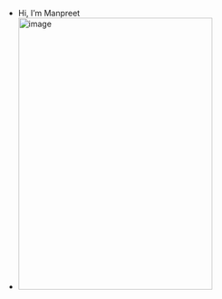 -  Hi, I’m Manpreet
- <img width="342" height="480" alt="image" src="https://github.com/user-attachments/assets/6bdad3f0-08df-4c4f-8f17-f9f7a323f6f9" />



<!---
manpreetkaurexe/manpreetkaurexe is a ✨ special ✨ repository because its `README.md` (this file) appears on your GitHub profile.
You can click the Preview link to take a look at your changes.
--->
